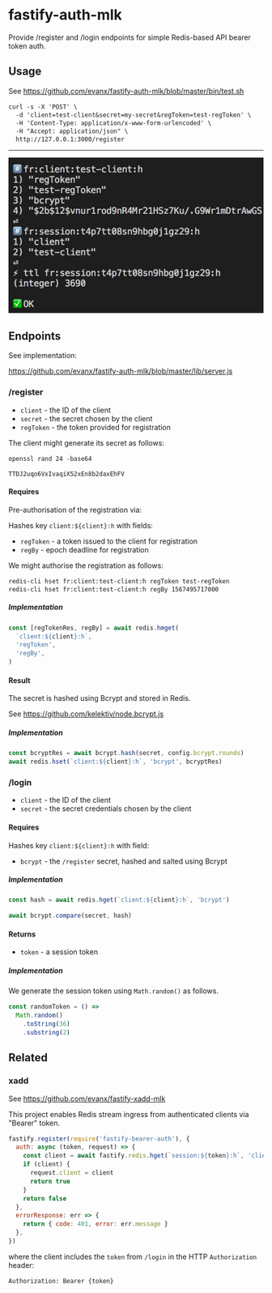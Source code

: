 # fastify-auth-mlk

Provide /register and /login endpoints for simple Redis-based API bearer token auth.

## Usage

See https://github.com/evanx/fastify-auth-mlk/blob/master/bin/test.sh

```shell
curl -s -X 'POST' \
  -d 'client=test-client&secret=my-secret&regToken=test-regToken' \
  -H 'Content-Type: application/x-www-form-urlencoded' \
  -H "Accept: application/json" \
  http://127.0.0.1:3000/register
```

<hr>

![test.sh](/docs/20190903-test.jpg?raw=true 'test.sh')

## Endpoints

See implementation:

https://github.com/evanx/fastify-auth-mlk/blob/master/lib/server.js

### /register

- `client` - the ID of the client
- `secret` - the secret chosen by the client
- `regToken` - the token provided for registration

The client might generate its secret as follows:

```shell
openssl rand 24 -base64
```

```shell
TTDJ2uqo6VxIvaqiX52xEn8b2daxEhFV
```

#### Requires

Pre-authorisation of the registration via:

Hashes key `client:${client}:h` with fields:

- `regToken` - a token issued to the client for registration
- `regBy` - epoch deadline for registration

We might authorise the registration as follows:

```shell
redis-cli hset fr:client:test-client:h regToken test-regToken
redis-cli hset fr:client:test-client:h regBy 1567495717000
```

##### Implementation

```javascript
const [regTokenRes, regBy] = await redis.hmget(
  `client:${client}:h`,
  'regToken',
  'regBy',
)
```

#### Result

The secret is hashed using Bcrypt and stored in Redis.

See https://github.com/kelektiv/node.bcrypt.js

##### Implementation

```javascript
const bcryptRes = await bcrypt.hash(secret, config.bcrypt.rounds)
await redis.hset(`client:${client}:h`, 'bcrypt', bcryptRes)
```

### /login

- `client` - the ID of the client
- `secret` - the secret credentials chosen by the client

#### Requires

Hashes key `client:${client}:h` with field:

- `bcrypt` - the `/register` secret, hashed and salted using Bcrypt

##### Implementation

```javascript
const hash = await redis.hget(`client:${client}:h`, 'bcrypt')
```

```javascript
await bcrypt.compare(secret, hash)
```

#### Returns

- `token` - a session token

##### Implementation

We generate the session token using `Math.random()` as follows.

```javascript
const randomToken = () =>
  Math.random()
    .toString(36)
    .substring(2)
```

## Related

### xadd

See https://github.com/evanx/fastify-xadd-mlk

This project enables Redis stream ingress from authenticated clients via "Bearer" token.

```javascript
fastify.register(require('fastify-bearer-auth'), {
  auth: async (token, request) => {
    const client = await fastify.redis.hget(`session:${token}:h`, 'client')
    if (client) {
      request.client = client
      return true
    }
    return false
  },
  errorResponse: err => {
    return { code: 401, error: err.message }
  },
})
```

where the client includes the `token` from `/login` in the HTTP `Authorization` header:

```
Authorization: Bearer {token}
```

